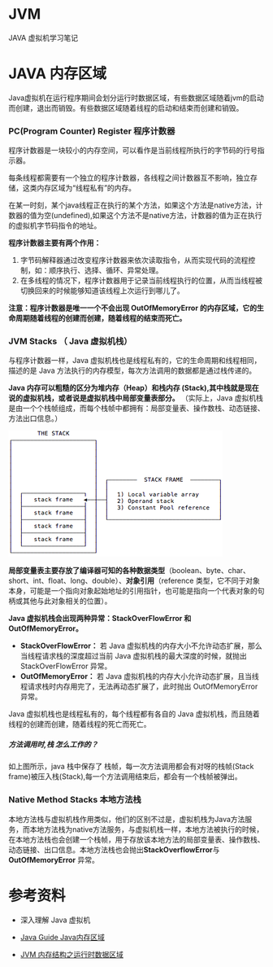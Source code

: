 # JVM 

JAVA 虚拟机学习笔记





# JAVA 内存区域

Java虚拟机在运行程序期间会划分运行时数据区域，有些数据区域随着jvm的启动而创建，退出而销毁。有些数据区域随着线程的启动和结束而创建和销毁。



### PC(Program Counter) Register 程序计数器

程序计数器是一块较小的内存空间，可以看作是当前线程所执行的字节码的行号指示器。

每条线程都需要有一个独立的程序计数器，各线程之间计数器互不影响，独立存储，这类内存区域为“线程私有”的内存。

在某一时刻，某个java线程正在执行的某个方法，如果这个方法是native方法，计数器的值为空(undefined),如果这个方法不是native方法，计数器的值为正在执行的虚拟机字节码指令的地址。

**程序计数器主要有两个作用：**

1. 字节码解释器通过改变程序计数器来依次读取指令，从而实现代码的流程控制，如：顺序执行、选择、循环、异常处理。
2. 在多线程的情况下，程序计数器用于记录当前线程执行的位置，从而当线程被切换回来的时候能够知道该线程上次运行到哪儿了。

**注意：程序计数器是唯一一个不会出现 OutOfMemoryError 的内存区域，它的生命周期随着线程的创建而创建，随着线程的结束而死亡。**

### JVM Stacks  （ Java 虚拟机栈）

与程序计数器一样，Java 虚拟机栈也是线程私有的，它的生命周期和线程相同，描述的是 Java 方法执行的内存模型，每次方法调用的数据都是通过栈传递的。

**Java 内存可以粗糙的区分为堆内存（Heap）和栈内存 (Stack),其中栈就是现在说的虚拟机栈，或者说是虚拟机栈中局部变量表部分。** （实际上，Java 虚拟机栈是由一个个栈帧组成，而每个栈帧中都拥有：局部变量表、操作数栈、动态链接、方法出口信息。）

![](../../img/jvm/jvm-stack-frame.png)

**局部变量表主要存放了编译器可知的各种数据类型**（boolean、byte、char、short、int、float、long、double）、**对象引用**（reference 类型，它不同于对象本身，可能是一个指向对象起始地址的引用指针，也可能是指向一个代表对象的句柄或其他与此对象相关的位置）。

**Java 虚拟机栈会出现两种异常：StackOverFlowError 和 OutOfMemoryError。**

- **StackOverFlowError：** 若 Java 虚拟机栈的内存大小不允许动态扩展，那么当线程请求栈的深度超过当前 Java 虚拟机栈的最大深度的时候，就抛出 StackOverFlowError 异常。
- **OutOfMemoryError：** 若 Java 虚拟机栈的内存大小允许动态扩展，且当线程请求栈时内存用完了，无法再动态扩展了，此时抛出 OutOfMemoryError 异常。

Java 虚拟机栈也是线程私有的，每个线程都有各自的 Java 虚拟机栈，而且随着线程的创建而创建，随着线程的死亡而死亡。

##### 方法调用时,栈 怎么工作的？

如上图所示，java 栈中保存了 栈帧，每一次方法调用都会有对呀的栈帧(Stack frame)被压入栈(Stack),每一个方法调用结束后，都会有一个栈帧被弹出。

### Native Method Stacks 本地方法栈 

本地方法栈与虚拟机栈作用类似，他们的区别不过是，虚拟机栈为Java方法服务，而本地方法栈为native方法服务，与虚拟机栈一样，本地方法被执行的时候，在本地方法栈也会创建一个栈帧，用于存放该本地方法的局部变量表、操作数栈、动态链接、出口信息。本地方法栈也会抛出**StackOverflowError**与**OutOfMemoryError** 异常。



# 参考资料

* 深入理解 Java 虚拟机

* [Java Guide Java内存区域](https://github.com/Snailclimb/JavaGuide/blob/master/docs/java/jvm/Java%E5%86%85%E5%AD%98%E5%8C%BA%E5%9F%9F.md)
* [JVM 内存结构之运行时数据区域](https://blog.csdn.net/weixin_39913200/article/details/81842843)